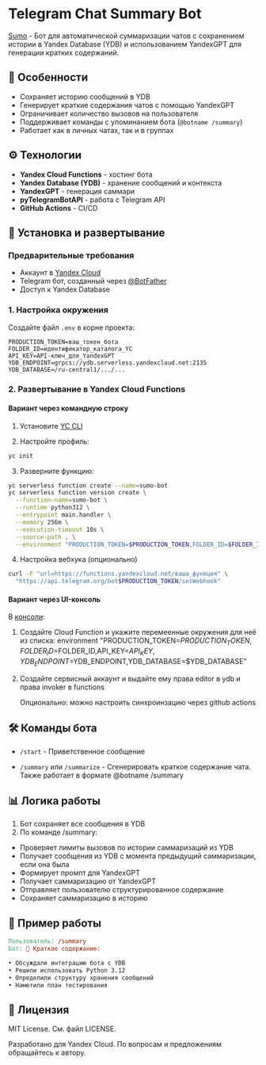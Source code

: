 # Telegram Chat Summary Bot

[Sumo](https://t.me/sumo25_bot) - Бот для автоматической суммаризации чатов с сохранением истории в Yandex Database (YDB) и использованием YandexGPT для генерации кратких содержаний.

## 🌟 Особенности

- Сохраняет историю сообщений в YDB
- Генерирует краткие содержания чатов с помощью YandexGPT
- Ограничивает количество вызовов на пользователя
- Поддерживает команды с упоминанием бота (`@botname /summary`)
- Работает как в личных чатах, так и в группах

## ⚙️ Технологии

- **Yandex Cloud Functions** - хостинг бота
- **Yandex Database (YDB)** - хранение сообщений и контекста
- **YandexGPT** - генерация саммари
- **pyTelegramBotAPI** - работа с Telegram API
- **GitHub Actions** - CI/CD

## 🚀 Установка и развертывание

### Предварительные требования
- Аккаунт в [Yandex Cloud](https://yandex.cloud/ru)
- Telegram бот, созданный через [@BotFather](https://t.me/BotFather)
- Доступ к Yandex Database

### 1. Настройка окружения

Создайте файл `.env` в корне проекта:

```text
PRODUCTION_TOKEN=ваш_токен_бота
FOLDER_ID=идентификатор_каталога_YC
API_KEY=API-ключ_для_YandexGPT
YDB_ENDPOINT=grpcs://ydb.serverless.yandexcloud.net:2135
YDB_DATABASE=/ru-central1/.../... 
```

### 2. Развертывание в Yandex Cloud Functions

#### Вариант через командную строку

1. Установите [YC CLI](https://yandex.cloud/ru/docs/cli/)

2. Настройте профиль:
```bash
yc init
```
3. Разверните функцию:

```bash
yc serverless function create --name=sumo-bot
yc serverless function version create \
  --function-name=sumo-bot \
  --runtime python312 \
  --entrypoint main.handler \
  --memory 256m \
  --execution-timeout 10s \
  --source-path . \
  --environment "PRODUCTION_TOKEN=$PRODUCTION_TOKEN,FOLDER_ID=$FOLDER_ID,API_KEY=$API_KEY,YDB_ENDPOINT=$YDB_ENDPOINT,YDB_DATABASE=$YDB_DATABASE"
```

4. Настройка вебхука (опционально)
```bash
curl -F "url=https://functions.yandexcloud.net/ваша_функция" \
  "https://api.telegram.org/bot$PRODUCTION_TOKEN/setWebhook"
```

#### Вариант через UI-консоль
В [консоли](https://console.cloud.yandex.ru):
1. Создайте Cloud Function и укажите перемеенные окружения для неё из списка: environment "PRODUCTION_TOKEN=$PRODUCTION_TOKEN,FOLDER_ID=$FOLDER_ID,API_KEY=$API_KEY,YDB_ENDPOINT=$YDB_ENDPOINT,YDB_DATABASE=$YDB_DATABASE"
2. Создайте сервисный аккаунт и выдайте ему права editor в ydb и права invoker в functions

   Опционально: можно настроить синхроинзацию через github actions

## 🛠 Команды бота

- `/start` - Приветственное сообщение

- `/summary` или `/summarize` - Сгенерировать краткое содержание чата. Также работает в формате @botname /summary

## 📊 Логика работы

1. Бот сохраняет все сообщения в YDB
2. По команде /summary:
- Проверяет лимиты вызовов по истории саммаризаций из YDB
- Получает сообщения из YDB с момента предыдущий саммаризации, если она была
- Формирует промпт для YandexGPT
- Получает саммаризацию от YandexGPT
- Отправляет пользователю структурированное содержание
- Сохраняет саммаризацию в историю

## 🤖 Пример работы
```makefile
Пользователь: /summary
Бот: 📝 Краткое содержание:

• Обсуждали интеграцию бота с YDB
• Решили использовать Python 3.12
• Определили структуру хранения сообщений
• Наметили план тестирования
```

## 📄 Лицензия
MIT License. См. файл LICENSE.

Разработано для Yandex Cloud. По вопросам и предложениям обращайтесь к автору.
